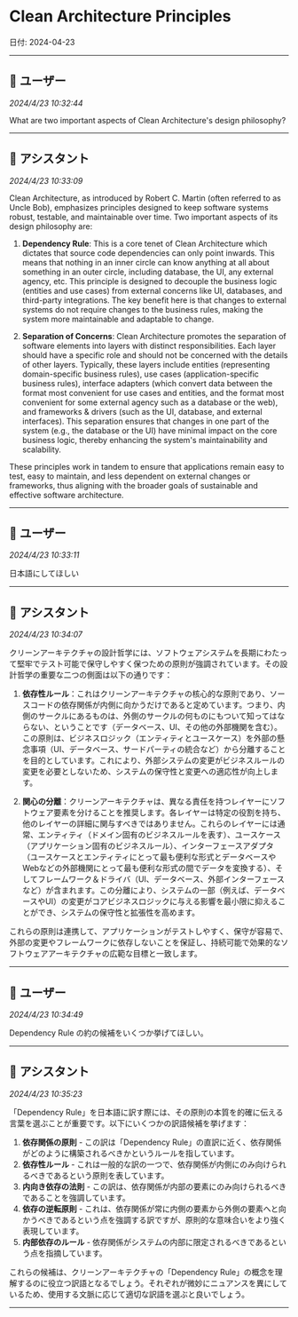 # Clean Architecture Principles

日付: 2024-04-23

---

## 👤 ユーザー
*2024/4/23 10:32:44*

What are two important aspects of Clean Architecture's design philosophy?

---

## 🤖 アシスタント
*2024/4/23 10:33:09*

Clean Architecture, as introduced by Robert C. Martin (often referred to as Uncle Bob), emphasizes principles designed to keep software systems robust, testable, and maintainable over time. Two important aspects of its design philosophy are:

1. **Dependency Rule**: This is a core tenet of Clean Architecture which dictates that source code dependencies can only point inwards. This means that nothing in an inner circle can know anything at all about something in an outer circle, including database, the UI, any external agency, etc. This principle is designed to decouple the business logic (entities and use cases) from external concerns like UI, databases, and third-party integrations. The key benefit here is that changes to external systems do not require changes to the business rules, making the system more maintainable and adaptable to change.

2. **Separation of Concerns**: Clean Architecture promotes the separation of software elements into layers with distinct responsibilities. Each layer should have a specific role and should not be concerned with the details of other layers. Typically, these layers include entities (representing domain-specific business rules), use cases (application-specific business rules), interface adapters (which convert data between the format most convenient for use cases and entities, and the format most convenient for some external agency such as a database or the web), and frameworks & drivers (such as the UI, database, and external interfaces). This separation ensures that changes in one part of the system (e.g., the database or the UI) have minimal impact on the core business logic, thereby enhancing the system's maintainability and scalability. 

These principles work in tandem to ensure that applications remain easy to test, easy to maintain, and less dependent on external changes or frameworks, thus aligning with the broader goals of sustainable and effective software architecture.

---

## 👤 ユーザー
*2024/4/23 10:33:11*

日本語にしてほしい

---

## 🤖 アシスタント
*2024/4/23 10:34:07*

クリーンアーキテクチャの設計哲学には、ソフトウェアシステムを長期にわたって堅牢でテスト可能で保守しやすく保つための原則が強調されています。その設計哲学の重要な二つの側面は以下の通りです：

1. **依存性ルール**：これはクリーンアーキテクチャの核心的な原則であり、ソースコードの依存関係が内側に向かうだけであると定めています。つまり、内側のサークルにあるものは、外側のサークルの何ものにもついて知ってはならない、ということです（データベース、UI、その他の外部機関を含む）。この原則は、ビジネスロジック（エンティティとユースケース）を外部の懸念事項（UI、データベース、サードパーティの統合など）から分離することを目的としています。これにより、外部システムの変更がビジネスルールの変更を必要としないため、システムの保守性と変更への適応性が向上します。

2. **関心の分離**：クリーンアーキテクチャは、異なる責任を持つレイヤーにソフトウェア要素を分けることを推奨します。各レイヤーは特定の役割を持ち、他のレイヤーの詳細に関与すべきではありません。これらのレイヤーには通常、エンティティ（ドメイン固有のビジネスルールを表す）、ユースケース（アプリケーション固有のビジネスルール）、インターフェースアダプタ（ユースケースとエンティティにとって最も便利な形式とデータベースやWebなどの外部機関にとって最も便利な形式の間でデータを変換する）、そしてフレームワーク＆ドライバ（UI、データベース、外部インターフェースなど）が含まれます。この分離により、システムの一部（例えば、データベースやUI）の変更がコアビジネスロジックに与える影響を最小限に抑えることができ、システムの保守性と拡張性を高めます。

これらの原則は連携して、アプリケーションがテストしやすく、保守が容易で、外部の変更やフレームワークに依存しないことを保証し、持続可能で効果的なソフトウェアアーキテクチャの広範な目標と一致します。

---

## 👤 ユーザー
*2024/4/23 10:34:49*

Dependency Rule の約の候補をいくつか挙げてほしい。

---

## 🤖 アシスタント
*2024/4/23 10:35:23*

「Dependency Rule」を日本語に訳す際には、その原則の本質を的確に伝える言葉を選ぶことが重要です。以下にいくつかの訳語候補を挙げます：

1. **依存関係の原則** - この訳は「Dependency Rule」の直訳に近く、依存関係がどのように構築されるべきかというルールを指しています。
2. **依存性ルール** - これは一般的な訳の一つで、依存関係が内側にのみ向けられるべきであるという原則を表しています。
3. **内向き依存の法則** - この訳は、依存関係が内部の要素にのみ向けられるべきであることを強調しています。
4. **依存の逆転原則** - これは、依存関係が常に内側の要素から外側の要素へと向かうべきであるという点を強調する訳ですが、原則的な意味合いをより強く表現しています。
5. **内部依存のルール** - 依存関係がシステムの内部に限定されるべきであるという点を指摘しています。

これらの候補は、クリーンアーキテクチャの「Dependency Rule」の概念を理解するのに役立つ訳語となるでしょう。それぞれが微妙にニュアンスを異にしているため、使用する文脈に応じて適切な訳語を選ぶと良いでしょう。

---
